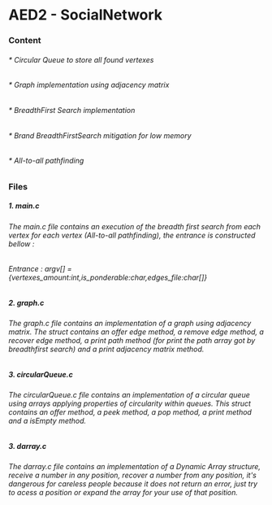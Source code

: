 # AED2 - SocialNetwork

### Content
###### * Circular Queue to store all found vertexes
###### * Graph implementation using adjacency matrix
###### * BreadthFirst Search implementation
###### * Brand BreadthFirstSearch mitigation for low memory
###### * All-to-all pathfinding


### Files

##### 1. main.c
###### The *main.c* file contains an execution of the breadth first search from each vertex for each vertex (All-to-all pathfinding), the entrance is constructed bellow :

###### *Entrance :  argv[] = {vertexes_amount:int,is_ponderable:char,edges_file:char[]}*

##### 2. graph.c
###### The *graph.c* file contains an implementation of a graph using adjacency matrix. The struct contains an offer edge method, a remove edge method, a recover edge method, a print path method (for print the path array got by breadthfirst search) and a print adjacency matrix method.

##### 3. circularQueue.c
###### The *circularQueue.c* file contains an implementation of a circular queue using arrays applying properties of circularity within queues. This struct contains an offer method, a peek method, a pop method, a print method and a *isEmpty* method.

##### 3. darray.c
###### The *darray.c* file contains an implementation of a Dynamic Array structure, receive a number in any position, recover a number from any position, it's dangerous for careless people because it does not return an error, just try to acess a position or expand the array for your use of that position.

